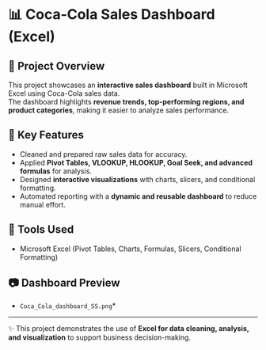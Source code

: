 # 📊 Coca-Cola Sales Dashboard (Excel)

## 🔹 Project Overview
This project showcases an **interactive sales dashboard** built in Microsoft Excel using Coca-Cola sales data.  
The dashboard highlights **revenue trends, top-performing regions, and product categories**, making it easier to analyze sales performance.  

## 🔹 Key Features
- Cleaned and prepared raw sales data for accuracy.  
- Applied **Pivot Tables, VLOOKUP, HLOOKUP, Goal Seek, and advanced formulas** for analysis.  
- Designed **interactive visualizations** with charts, slicers, and conditional formatting.  
- Automated reporting with a **dynamic and reusable dashboard** to reduce manual effort.  

## 🔹 Tools Used
- Microsoft Excel (Pivot Tables, Charts, Formulas, Slicers, Conditional Formatting)  

## 📷 Dashboard Preview
* `Coca_Cola_dashboard_SS.png`*  

---
✨ This project demonstrates the use of **Excel for data cleaning, analysis, and visualization** to support business decision-making.
